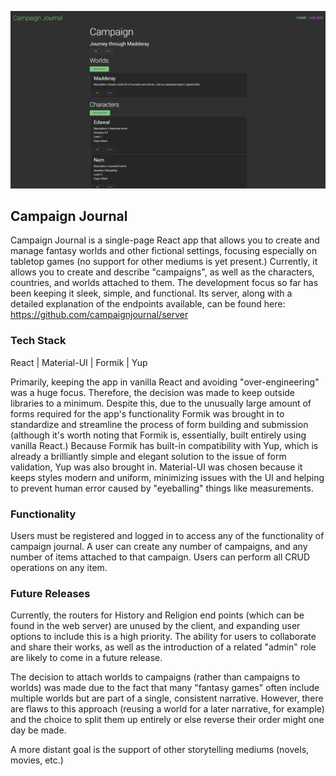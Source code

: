![CampaignJournal](src\assets\cj.png)

## Campaign Journal

Campaign Journal is a single-page React app that allows you to create and manage fantasy worlds and other fictional settings, focusing especially on tabletop games (no support for other mediums is yet present.) Currently, it allows you to create and describe "campaigns", as well as the characters, countries, and worlds attached to them. The development focus so far has been keeping it sleek, simple, and functional. Its server, along with a detailed explanation of the endpoints available, can be found here: https://github.com/campaignjournal/server


### Tech Stack

React | Material-UI | Formik | Yup 

Primarily, keeping the app in vanilla React and avoiding "over-engineering" was a huge focus. Therefore, the decision was made to keep outside libraries to a minimum. Despite this, due to the unusually large amount of forms required for the app's functionality Formik was brought in to standardize and streamline the process of form building and submission (although it's worth noting that Formik is, essentially, built entirely using vanilla React.) Because Formik has built-in compatibility with Yup, which is already a brilliantly simple and elegant solution to the issue of form validation, Yup was also brought in. Material-UI was chosen because it keeps styles modern and uniform, minimizing issues with the UI and helping to prevent human error caused by "eyeballing" things like measurements. 

### Functionality

Users must be registered and logged in to access any of the functionality of campaign journal. A user can create any number of campaigns, and any number of items attached to that campaign. Users can perform all CRUD operations on any item.

### Future Releases

Currently, the routers for History and Religion end points (which can be found in the web server) are unused by the client, and expanding user options to include this is a high priority. The ability for users to collaborate and share their works, as well as the introduction of a related "admin" role are likely to come in a future release.

The decision to attach worlds to campaigns (rather than campaigns to worlds) was made due to the fact that many "fantasy games" often include multiple worlds but are part of a single, consistent narrative. However, there are flaws to this approach (reusing a world for a later narrative, for example) and the choice to split them up entirely or else reverse their order might one day be made. 

A more distant goal is the support of other storytelling mediums (novels, movies, etc.)


